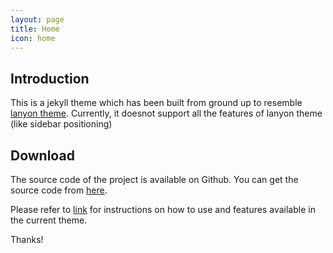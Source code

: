 ```yaml
---
layout: page
title: Home
icon: home
---
```


## Introduction

This is a jekyll theme which has been built from ground up to resemble [lanyon theme](http://lanyon.getpoole.com/). Currently, it doesnot support all the features of lanyon theme (like sidebar positioning)

## Download

The source code of the project is available on Github. You can get the source code from [here](https://github.com/sonapraneeth-a/reboot-lanyon/tree/master).

Please refer to [link]({{site.baseurl}}/blog/2018/02/12/reboot-lanyon/) for instructions on how to use and features available in the current theme.

Thanks!

